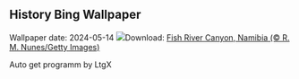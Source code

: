 ## History Bing Wallpaper
Wallpaper date: 2024-05-14
![](https://www.bing.com/th?id=OHR.NamibiaCanyon_EN-US1337379319_UHD.jpg&w=1000)Download: [Fish River Canyon, Namibia (© R. M. Nunes/Getty Images)](https://www.bing.com/th?id=OHR.NamibiaCanyon_EN-US1337379319_UHD.jpg)

Auto get programm by LtgX
